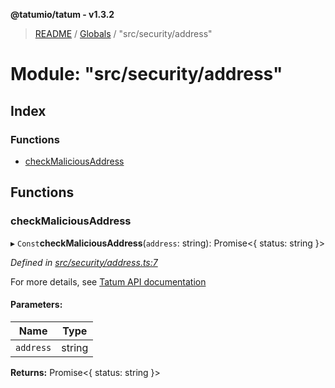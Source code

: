**@tatumio/tatum - v1.3.2**

> [README](../README.md) / [Globals](../globals.md) / "src/security/address"

# Module: "src/security/address"

## Index

### Functions

* [checkMaliciousAddress](_src_security_address_.md#checkmaliciousaddress)

## Functions

### checkMaliciousAddress

▸ `Const`**checkMaliciousAddress**(`address`: string): Promise\<{ status: string  }>

*Defined in [src/security/address.ts:7](https://github.com/tatumio/tatum-js/blob/b9ab1e4/src/security/address.ts#L7)*

For more details, see <a href="https://tatum.io/apidoc.html#operation/CheckMalicousAddress" target="_blank">Tatum API documentation</a>

#### Parameters:

Name | Type |
------ | ------ |
`address` | string |

**Returns:** Promise\<{ status: string  }>
